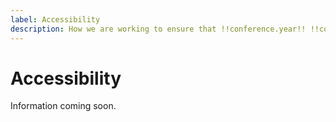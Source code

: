 ```yaml
---
label: Accessibility
description: How we are working to ensure that !!conference.year!! !!conference.full_name!! is accessible for all attendees.
---
```


# Accessibility

Information coming soon.
